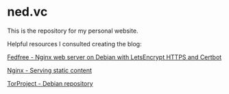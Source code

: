 # ned.vc

This is the repository for my personal website.

Helpful resources I consulted creating the blog:

[Fedfree - Nginx web server on Debian with LetsEncrypt HTTPS and Certbot](https://fedfree.org/docs/http/debian-nginx.html)

[Nginx - Serving static content](https://docs.nginx.com/nginx/admin-guide/web-server/serving-static-content/)

[TorProject - Debian repository](https://support.torproject.org/apt/)
